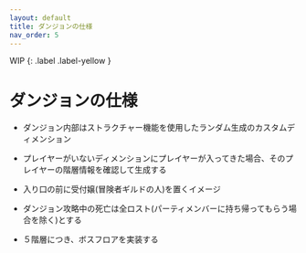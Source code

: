 ```yaml
---
layout: default
title: ダンジョンの仕様
nav_order: 5
---
```


WIP
{: .label .label-yellow }

# ダンジョンの仕様

- ダンジョン内部はストラクチャー機能を使用したランダム生成のカスタムディメンション

- プレイヤーがいないディメンションにプレイヤーが入ってきた場合、そのプレイヤーの階層情報を確認して生成する

- 入り口の前に受付嬢(冒険者ギルドの人)を置くイメージ

- ダンジョン攻略中の死亡は全ロスト(パーティメンバーに持ち帰ってもらう場合を除く)とする

- ５階層につき、ボスフロアを実装する
